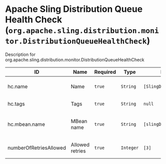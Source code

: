 # Apache Sling Distribution Queue Health Check (`org.apache.sling.distribution.monitor.DistributionQueueHealthCheck`)

Description for org.apache.sling.distribution.monitor.DistributionQueueHealthCheck

| ID  | Name | Required | Type | Default value | Description |
| --- | ---- | -------- | ---- | ------------- | ----------- |
| hc.name | Name | `true` | `String` | `[SlingDistributionQueueHC]` | Health Check name |
| hc.tags | Tags | `true` | `String` | `null` | Health Check tags |
| hc.mbean.name | MBean name | `true` | `String` | `[slingDistributionQueue]` | Health Check MBean name |
| numberOfRetriesAllowed | Allowed retries | `true` | `Integer` | `[3]` | Number of allowed retries |

